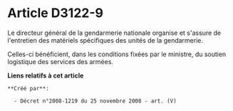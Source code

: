 # Article D3122-9

Le directeur général de la gendarmerie nationale organise et s'assure de l'entretien des matériels spécifiques des unités de
la gendarmerie.

Celles-ci bénéficient, dans les conditions fixées par le ministre, du soutien logistique des services des armées.

**Liens relatifs à cet article**

	**Créé par**:

	  - Décret n°2008-1219 du 25 novembre 2008 - art. (V)
